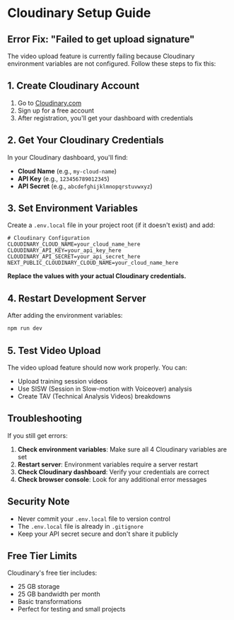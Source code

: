 # Cloudinary Setup Guide

## Error Fix: "Failed to get upload signature"

The video upload feature is currently failing because Cloudinary environment variables are not configured. Follow these steps to fix this:

## 1. Create Cloudinary Account

1. Go to [Cloudinary.com](https://cloudinary.com)
2. Sign up for a free account
3. After registration, you'll get your dashboard with credentials

## 2. Get Your Cloudinary Credentials

In your Cloudinary dashboard, you'll find:
- **Cloud Name** (e.g., `my-cloud-name`)
- **API Key** (e.g., `123456789012345`)
- **API Secret** (e.g., `abcdefghijklmnopqrstuvwxyz`)

## 3. Set Environment Variables

Create a `.env.local` file in your project root (if it doesn't exist) and add:

```env
# Cloudinary Configuration
CLOUDINARY_CLOUD_NAME=your_cloud_name_here
CLOUDINARY_API_KEY=your_api_key_here
CLOUDINARY_API_SECRET=your_api_secret_here
NEXT_PUBLIC_CLOUDINARY_CLOUD_NAME=your_cloud_name_here
```

**Replace the values with your actual Cloudinary credentials.**

## 4. Restart Development Server

After adding the environment variables:

```bash
npm run dev
```

## 5. Test Video Upload

The video upload feature should now work properly. You can:
- Upload training session videos
- Use SISW (Session in Slow-motion with Voiceover) analysis
- Create TAV (Technical Analysis Videos) breakdowns

## Troubleshooting

If you still get errors:

1. **Check environment variables**: Make sure all 4 Cloudinary variables are set
2. **Restart server**: Environment variables require a server restart
3. **Check Cloudinary dashboard**: Verify your credentials are correct
4. **Check browser console**: Look for any additional error messages

## Security Note

- Never commit your `.env.local` file to version control
- The `.env.local` file is already in `.gitignore`
- Keep your API secret secure and don't share it publicly

## Free Tier Limits

Cloudinary's free tier includes:
- 25 GB storage
- 25 GB bandwidth per month
- Basic transformations
- Perfect for testing and small projects
